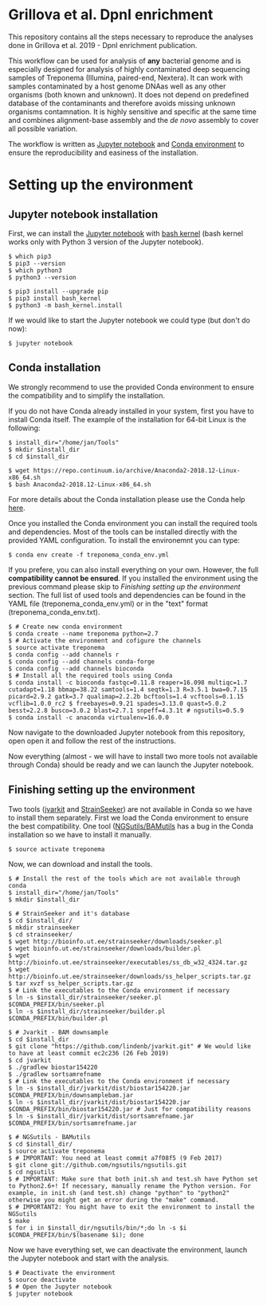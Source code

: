 # Grillova et al. DpnI enrichment 
This repository contains all the steps necessary to reproduce the analyses done in Grillova et al. 2019 - DpnI enrichment publication. 

This workflow can be used for analysis of **any** bacterial genome and is especially designed for analysis of highly contaminated deep sequencing samples of Treponema (Illumina, paired-end, Nextera). It can work with samples contaminated by a host genome DNAas well as any other organisms (both known and unknown). It does not depend on predefined database of the contaminants and therefore avoids missing unknown organisms contamnation. It is highly sensitive and specific at the same time and combines alignment-base assembly and the *de novo* assembly to cover all possible variation.

The workflow is written as [Jupyter notebook](https://jupyter.org/) and [Conda environment](https://conda.io/docs/) to ensure the reproducibility and easiness of the installation.

# Setting up the environment

## Jupyter notebook installation
First, we can install the [Jupyter notebook](https://jupyter.org/) with [bash kernel](https://pypi.org/project/bash_kernel/) (bash kernel works only with Python 3 version of the Jupyter notebook).

```
$ which pip3
$ pip3 --version
$ which python3
$ python3 --version

$ pip3 install --upgrade pip
$ pip3 install bash_kernel
$ python3 -m bash_kernel.install
```

If we would like to start the Jupyter notebook we could type (but don't do now):

```
$ jupyter notebook
```

## Conda installation
We strongly recommend to use the provided Conda environment to ensure the compatibility and to simplify the installation. 

If you do not have Conda already installed in your system, first you have to install Conda itself. The example of the installation for 64-bit Linux is the following:

```
$ install_dir="/home/jan/Tools"
$ mkdir $install_dir
$ cd $install_dir

$ wget https://repo.continuum.io/archive/Anaconda2-2018.12-Linux-x86_64.sh
$ bash Anaconda2-2018.12-Linux-x86_64.sh
```

For more details about the Conda installation please use the Conda help [here](https://conda.io/docs/user-guide/install/index.html).

Once you installed the Conda environment you can install the required tools and dependencies. Most of the tools can be installed directly with the provided YAML configuration. To install the environemnt you can type:

```
$ conda env create -f treponema_conda_env.yml
```

If you prefere, you can also install everything on your own. However, the full **compatibility cannot be ensured**. If you installed the environment using the previous command please skip to *Finishing setting up the environment* section. The full list of used tools and dependencies can be found in the YAML file (treponema_conda_env.yml) or in the "text" format (treponema_conda_env.txt). 

```
$ # Create new conda environment
$ conda create --name treponema python=2.7
$ # Activate the environment and cofigure the channels
$ source activate treponema
$ conda config --add channels r
$ conda config --add channels conda-forge
$ conda config --add channels bioconda
$ # Install all the required tools using Conda
$ conda install -c bioconda fastqc=0.11.8 reaper=16.098 multiqc=1.7 cutadapt=1.18 bbmap=38.22 samtools=1.4 seqtk=1.3 R=3.5.1 bwa=0.7.15 picard=2.9.2 gatk=3.7 qualimap=2.2.2b bcftools=1.4 vcftools=0.1.15 vcflib=1.0.0_rc2 $ freebayes=0.9.21 spades=3.13.0 quast=5.0.2 besst=2.2.8 busco=3.0.2 blast=2.7.1 snpeff=4.3.1t # ngsutils=0.5.9
$ conda install -c anaconda virtualenv=16.0.0
```


Now navigate to the downloaded Jupyter notebook from this repository, open open it and follow the rest of the instructions.

Now everything (almost - we will have to install two more tools not available through Conda) should be ready and we can launch the Jupyter notebook. 

## Finishing setting up the environment
Two tools ([jvarkit](https://github.com/lindenb/jvarkit) and [StrainSeeker](http://bioinfo.ut.ee/strainseeker/)) are not available in Conda so we have to install them separately. First we load the Conda environment to ensure the best compatibility. One tool ([NGSutils/BAMutils](https://github.com/ngsutils/ngsutils) has a bug in the Conda installation so we have to install it manually.

```
$ source activate treponema
```

Now, we can download and install the tools. 

```
$ # Install the rest of the tools which are not available through conda
$ install_dir="/home/jan/Tools"
$ mkdir $install_dir

$ # StrainSeeker and it's database
$ cd $install_dir/
$ mkdir strainseeker
$ cd strainseeker/
$ wget http://bioinfo.ut.ee/strainseeker/downloads/seeker.pl
$ wget bioinfo.ut.ee/strainseeker/downloads/builder.pl
$ wget http://bioinfo.ut.ee/strainseeker/executables/ss_db_w32_4324.tar.gz
$ wget http://bioinfo.ut.ee/strainseeker/downloads/ss_helper_scripts.tar.gz
$ tar xvzf ss_helper_scripts.tar.gz
$ # Link the executables to the Conda environment if necessary
$ ln -s $install_dir/strainseeker/seeker.pl $CONDA_PREFIX/bin/seeker.pl
$ ln -s $install_dir/strainseeker/builder.pl $CONDA_PREFIX/bin/builder.pl

$ # Jvarkit - BAM downsample
$ cd $install_dir
$ git clone "https://github.com/lindenb/jvarkit.git" # We would like to have at least commit ec2c236 (26 Feb 2019)
$ cd jvarkit
$ ./gradlew biostar154220
$ ./gradlew sortsamrefname
$ # Link the executables to the Conda environment if necessary
$ ln -s $install_dir/jvarkit/dist/biostar154220.jar $CONDA_PREFIX/bin/downsamplebam.jar
$ ln -s $install_dir/jvarkit/dist/biostar154220.jar $CONDA_PREFIX/bin/biostar154220.jar # Just for compatibility reasons
$ ln -s $install_dir/jvarkit/dist/sortsamrefname.jar $CONDA_PREFIX/bin/sortsamrefname.jar

$ # NGSutils - BAMutils
$ cd $install_dir/
$ source activate treponema
$ # IMPORTANT: You need at least commit a7f08f5 (9 Feb 2017)
$ git clone git://github.com/ngsutils/ngsutils.git
$ cd ngsutils
$ # IMPORTANT: Make sure that both init.sh and test.sh have Python set to Python2.6+! If necessary, manually rename the Python version. For example, in init.sh (and test.sh) change "python" to "python2" otherwise you might get an error during the "make" command.
$ # IMPORTANT2: You might have to exit the environment to install the NGSutils
$ make
$ for i in $install_dir/ngsutils/bin/*;do ln -s $i $CONDA_PREFIX/bin/$(basename $i); done
```
 
Now we have everything set, we can deactivate the environment, launch the Jupyter notebook and start with the analysis.

```
$ # Deactivate the environment
$ source deactivate
$ # Open the Jupyter notebook
$ jupyter notebook
```
